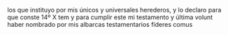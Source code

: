 los que instituyo por mis únicos y universales herederos, y lo declaro para que conste
14º X tem y para cumplir este mi testamento y última volunt
haber nombrado por mis albarcas testamentarios fíderes comus